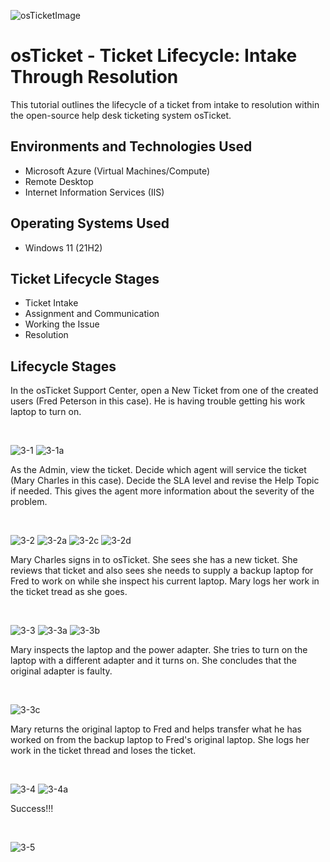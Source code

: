 ![osTicketImage](https://github.com/user-attachments/assets/0ee12ee5-f61f-4214-8b42-92fcea7e628c)


<h1>osTicket - Ticket Lifecycle: Intake Through Resolution</h1>
This tutorial outlines the lifecycle of a ticket from intake to resolution within the open-source help desk ticketing system osTicket.<br />

<h2>Environments and Technologies Used</h2>

- Microsoft Azure (Virtual Machines/Compute)
- Remote Desktop
- Internet Information Services (IIS)

<h2>Operating Systems Used </h2>

- Windows 11</b> (21H2)

<h2>Ticket Lifecycle Stages</h2>

- Ticket Intake
- Assignment and Communication
- Working the Issue
- Resolution

<h2>Lifecycle Stages</h2>


<p>
In the osTicket Support Center, open a New Ticket from one of the created users (Fred Peterson in this case). He is having trouble getting his work laptop to turn on.
</p>
<br />


![3-1](https://github.com/user-attachments/assets/88adea67-2784-4573-9ad2-d7be8c91203e)
![3-1a](https://github.com/user-attachments/assets/2f6012ff-32de-4e7e-a56b-ead3cbc3f6d8)


<p>
As the Admin, view the ticket. Decide which agent will service the ticket (Mary Charles in this case). Decide the SLA level and revise the Help Topic if needed. This gives the agent more information about the severity of the problem.
</p>
<br />


![3-2](https://github.com/user-attachments/assets/5cc7b7a9-0b20-44f6-a980-3733fc9d8b87)
![3-2a](https://github.com/user-attachments/assets/f74a095c-9de8-4786-8f42-0935fcbdb694)
![3-2c](https://github.com/user-attachments/assets/40fde474-7a84-45f1-b6cf-507281dbad3e)
![3-2d](https://github.com/user-attachments/assets/d1990f36-43a7-42dd-ad38-94086e5f1ba7)


<p>
Mary Charles signs in to osTicket. She sees she has a new ticket. She reviews that ticket and also sees she needs to supply a backup laptop for Fred to work on while she inspect his current laptop. Mary logs her work in the ticket tread as she goes.
</p>
<br />


![3-3](https://github.com/user-attachments/assets/fb672900-7172-41ea-a722-911e99281ab8)
![3-3a](https://github.com/user-attachments/assets/f6d8b454-c1d7-41ff-9fce-510a1c10a424)
![3-3b](https://github.com/user-attachments/assets/fd4cc938-c2b4-4d77-890a-d3a605f81e95)


<p>
Mary inspects the laptop and the power adapter. She tries to turn on the laptop with a different adapter and it turns on. She concludes that the original adapter is faulty.
</p>
<br />


![3-3c](https://github.com/user-attachments/assets/523ffe0a-ae41-473b-b08d-105a26d1e88c)


<p>
Mary returns the original laptop to Fred and helps transfer what he has worked on from the backup laptop to Fred's original laptop. She logs her work in the ticket thread and loses the ticket.
</p>
<br />


![3-4](https://github.com/user-attachments/assets/df6ac2ba-26f9-4d63-b3d8-514e73f40554)
![3-4a](https://github.com/user-attachments/assets/8c6f3841-d6c7-4450-8a97-cc303c3eac85)


<p>
Success!!!
</p>
<br />


![3-5](https://github.com/user-attachments/assets/7ebc962a-6da0-4031-b860-8dfd7d07c6da)
